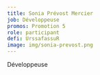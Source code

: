 ```yaml
---
title: Sonia Prévost Mercier
job: Développeuse
promos: Promotion 5
role: participant
defi: UrssafassuR
image: img/sonia-prevost.png
---
```

Développeuse